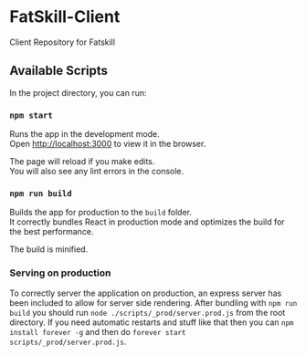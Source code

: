 # FatSkill-Client
Client Repository for Fatskill

## Available Scripts

In the project directory, you can run:

### `npm start`

Runs the app in the development mode.<br>
Open [http://localhost:3000](http://localhost:3000) to view it in the browser.

The page will reload if you make edits.<br>
You will also see any lint errors in the console.

### `npm run build`

Builds the app for production to the `build` folder.<br>
It correctly bundles React in production mode and optimizes the build for the best performance.

The build is minified. <br>

### Serving on production

To correctly server the application on production, an express server has been included to allow
for server side rendering. After bundling with `npm run build` you should run 
`node ./scripts/_prod/server.prod.js` from the root directory. If you need automatic restarts
and stuff like that then you can `npm install forever -g` and then do `forever start scripts/_prod/server.prod.js`. 
 